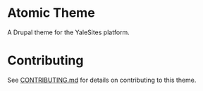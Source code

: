 # Atomic Theme

A Drupal theme for the YaleSites platform.

# Contributing
See [CONTRIBUTING.md](CONTRIBUTING.md) for details on contributing to this theme.
